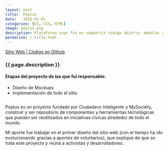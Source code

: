 ```yaml
---
layout: post
title:  Poplus
date:   2016-01-01
categories: [UI, CSS, HTML]
image: poplus.png
description: Plataforma cuyo fin es compartir código abierto, modular y reutilizable para ser usado con fines cívicos y democráticos en todo el mundo.
permalink: /:title.html
---
```

<a href="http://poplus.org/" target="_blank"><i class="fa fa-external-link-square" aria-hidden="true"></i> Sitio Web | </a><a href="https://github.com/poplus/home-poplus"><i class="fa fa-github" aria-hidden="true"></i> Código en Github</a>

<h3>{{ page.description }}</h3>

<h4>Etapas del proyecto de las que fui responsable:</h4>
<ul class="linea list-unstyled">
  <li>Diseño de Mockups</li>
  <li>Implementación de todo el sitio</li>
</ul>

<img alt="" src="{{ site.baseurl }}img/content/poplus.png" class="img-responsive">

<p>Poplus es un proyecto fundado por Ciudadano Inteligente y MySociety, construir y ser repositorio de componentes y herramientas tecnológicas que puedan ser reutilizados en iniciativas cívicas alrededor de todo el mundo.</p>

Mi aporte fue trabajar en el primer diseño del sitio web (con el tiempo ha ido evolucionando gracias a aportes de voluntarios), que explique de que se trata este proyecto y reúna a activistas y desarrolladores.

